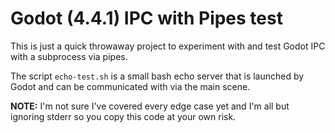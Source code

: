 # Godot (4.4.1) IPC with Pipes test 

This is just a quick throwaway project to experiment with and test Godot IPC with a subprocess via pipes.

The script `echo-test.sh` is a small bash echo server that is launched by Godot and can be communicated with via the main scene.

**NOTE:** I'm not sure I've covered every edge case yet and I'm all but ignoring stderr so you copy this code at your own risk.
